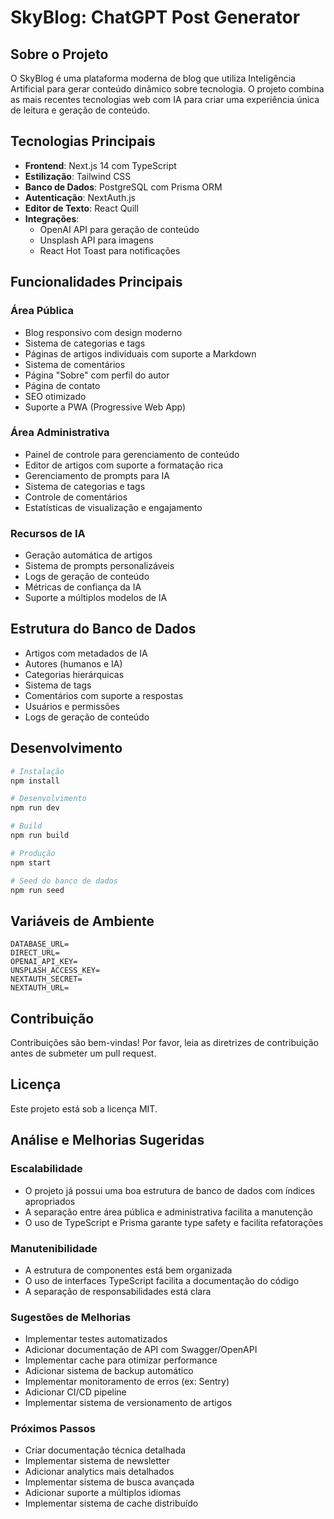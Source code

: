 # SkyBlog: ChatGPT Post Generator

## Sobre o Projeto
O SkyBlog é uma plataforma moderna de blog que utiliza Inteligência Artificial para gerar conteúdo dinâmico sobre tecnologia. O projeto combina as mais recentes tecnologias web com IA para criar uma experiência única de leitura e geração de conteúdo.

## Tecnologias Principais
- **Frontend**: Next.js 14 com TypeScript
- **Estilização**: Tailwind CSS
- **Banco de Dados**: PostgreSQL com Prisma ORM
- **Autenticação**: NextAuth.js
- **Editor de Texto**: React Quill
- **Integrações**: 
  - OpenAI API para geração de conteúdo
  - Unsplash API para imagens
  - React Hot Toast para notificações

## Funcionalidades Principais

### Área Pública
- Blog responsivo com design moderno
- Sistema de categorias e tags
- Páginas de artigos individuais com suporte a Markdown
- Sistema de comentários
- Página "Sobre" com perfil do autor
- Página de contato
- SEO otimizado
- Suporte a PWA (Progressive Web App)

### Área Administrativa
- Painel de controle para gerenciamento de conteúdo
- Editor de artigos com suporte a formatação rica
- Gerenciamento de prompts para IA
- Sistema de categorias e tags
- Controle de comentários
- Estatísticas de visualização e engajamento

### Recursos de IA
- Geração automática de artigos
- Sistema de prompts personalizáveis
- Logs de geração de conteúdo
- Métricas de confiança da IA
- Suporte a múltiplos modelos de IA

## Estrutura do Banco de Dados
- Artigos com metadados de IA
- Autores (humanos e IA)
- Categorias hierárquicas
- Sistema de tags
- Comentários com suporte a respostas
- Usuários e permissões
- Logs de geração de conteúdo

## Desenvolvimento
```bash
# Instalação
npm install

# Desenvolvimento
npm run dev

# Build
npm run build

# Produção
npm start

# Seed do banco de dados
npm run seed
```

## Variáveis de Ambiente
```env
DATABASE_URL=
DIRECT_URL=
OPENAI_API_KEY=
UNSPLASH_ACCESS_KEY=
NEXTAUTH_SECRET=
NEXTAUTH_URL=
```

## Contribuição
Contribuições são bem-vindas! Por favor, leia as diretrizes de contribuição antes de submeter um pull request.

## Licença
Este projeto está sob a licença MIT.

## Análise e Melhorias Sugeridas

### Escalabilidade
- O projeto já possui uma boa estrutura de banco de dados com índices apropriados
- A separação entre área pública e administrativa facilita a manutenção
- O uso de TypeScript e Prisma garante type safety e facilita refatorações

### Manutenibilidade
- A estrutura de componentes está bem organizada
- O uso de interfaces TypeScript facilita a documentação do código
- A separação de responsabilidades está clara

### Sugestões de Melhorias
- Implementar testes automatizados
- Adicionar documentação de API com Swagger/OpenAPI
- Implementar cache para otimizar performance
- Adicionar sistema de backup automático
- Implementar monitoramento de erros (ex: Sentry)
- Adicionar CI/CD pipeline
- Implementar sistema de versionamento de artigos

### Próximos Passos
- Criar documentação técnica detalhada
- Implementar sistema de newsletter
- Adicionar analytics mais detalhados
- Implementar sistema de busca avançada
- Adicionar suporte a múltiplos idiomas
- Implementar sistema de cache distribuído